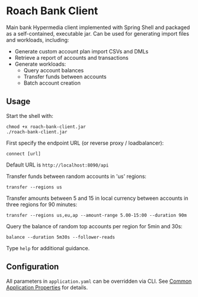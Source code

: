 # Roach Bank Client 

Main bank Hypermedia client implemented with Spring Shell and packaged as a 
self-contained, executable jar. Can be used for generating import files
and workloads, including:

 - Generate custom account plan import CSVs and DMLs
 - Retrieve a report of accounts and transactions
 - Generate workloads:
   - Query account balances 
   - Transfer funds between accounts
   - Batch account creation 

## Usage

Start the shell with:

    chmod +x roach-bank-client.jar
    ./roach-bank-client.jar

First specify the endpoint URL (or reverse proxy / loadbalancer):

    connect [url]
     
Default URL is `http://localhost:8090/api`      

Transfer funds between random accounts in 'us' regions:

    transfer --regions us

Transfer amounts between 5 and 15 in local currency between accounts in three regions for 90 minutes:

    transfer --regions us,eu,ap --amount-range 5.00-15:00 --duration 90m

Query the balance of random top accounts per region for 5min and 30s:

    balance --duration 5m30s --follower-reads

Type `help` for additional guidance.

## Configuration

All parameters in `application.yaml` can be overridden via CLI. See 
[Common Application Properties](http://docs.spring.io/spring-boot/docs/current/reference/html/common-application-properties.html)
for details.